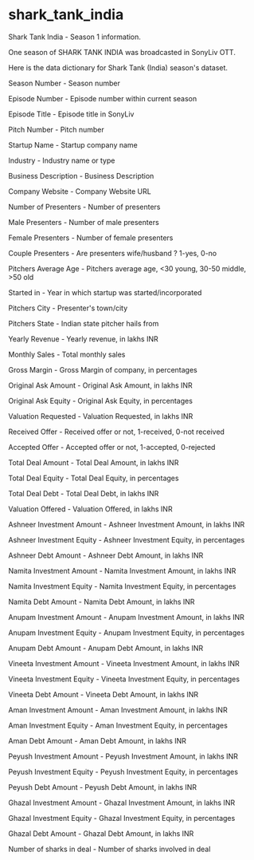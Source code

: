 # shark_tank_india
Shark Tank India - Season 1 information.

One season of SHARK TANK INDIA was broadcasted in SonyLiv OTT.

Here is the data dictionary for Shark Tank (India) season's dataset.

Season Number - Season number

Episode Number - Episode number within current season

Episode Title - Episode title in SonyLiv

Pitch Number - Pitch number

Startup Name - Startup company name

Industry - Industry name or type

Business Description - Business Description

Company Website - Company Website URL

Number of Presenters - Number of presenters

Male Presenters - Number of male presenters

Female Presenters - Number of female presenters

Couple Presenters - Are presenters wife/husband ? 1-yes, 0-no

Pitchers Average Age - Pitchers average age, <30 young, 30-50 middle, >50 old

Started in - Year in which startup was started/incorporated

Pitchers City - Presenter's town/city

Pitchers State - Indian state pitcher hails from

Yearly Revenue - Yearly revenue, in lakhs INR

Monthly Sales - Total monthly sales

Gross Margin - Gross Margin of company, in percentages

Original Ask Amount - Original Ask Amount, in lakhs INR

Original Ask Equity - Original Ask Equity, in percentages

Valuation Requested - Valuation Requested, in lakhs INR

Received Offer - Received offer or not, 1-received, 0-not received

Accepted Offer - Accepted offer or not, 1-accepted, 0-rejected

Total Deal Amount - Total Deal Amount, in lakhs INR

Total Deal Equity - Total Deal Equity, in percentages

Total Deal Debt - Total Deal Debt, in lakhs INR

Valuation Offered - Valuation Offered, in lakhs INR

Ashneer Investment Amount - Ashneer Investment Amount, in lakhs INR

Ashneer Investment Equity - Ashneer Investment Equity, in percentages

Ashneer Debt Amount - Ashneer Debt Amount, in lakhs INR

Namita Investment Amount - Namita Investment Amount, in lakhs INR

Namita Investment Equity - Namita Investment Equity, in percentages

Namita Debt Amount - Namita Debt Amount, in lakhs INR

Anupam Investment Amount - Anupam Investment Amount, in lakhs INR

Anupam Investment Equity - Anupam Investment Equity, in percentages

Anupam Debt Amount - Anupam Debt Amount, in lakhs INR

Vineeta Investment Amount - Vineeta Investment Amount, in lakhs INR

Vineeta Investment Equity - Vineeta Investment Equity, in percentages

Vineeta Debt Amount - Vineeta Debt Amount, in lakhs INR

Aman Investment Amount - Aman Investment Amount, in lakhs INR

Aman Investment Equity - Aman Investment Equity, in percentages

Aman Debt Amount - Aman Debt Amount, in lakhs INR

Peyush Investment Amount - Peyush Investment Amount, in lakhs INR

Peyush Investment Equity - Peyush Investment Equity, in percentages

Peyush Debt Amount - Peyush Debt Amount, in lakhs INR

Ghazal Investment Amount - Ghazal Investment Amount, in lakhs INR

Ghazal Investment Equity - Ghazal Investment Equity, in percentages

Ghazal Debt Amount - Ghazal Debt Amount, in lakhs INR

Number of sharks in deal - Number of sharks involved in deal
